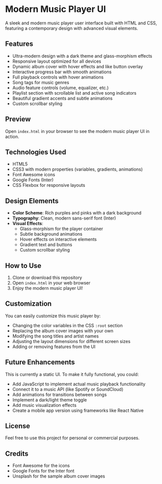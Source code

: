 # Modern Music Player UI

A sleek and modern music player user interface built with HTML and CSS, featuring a contemporary design with advanced visual elements.

## Features

- Ultra-modern design with a dark theme and glass-morphism effects
- Responsive layout optimized for all devices
- Dynamic album cover with hover effects and like button overlay
- Interactive progress bar with smooth animations
- Full playback controls with hover animations
- Song tags for music genres
- Audio feature controls (volume, equalizer, etc.)
- Playlist section with scrollable list and active song indicators
- Beautiful gradient accents and subtle animations
- Custom scrollbar styling

## Preview

Open `index.html` in your browser to see the modern music player UI in action.

## Technologies Used

- HTML5
- CSS3 with modern properties (variables, gradients, animations)
- Font Awesome icons
- Google Fonts (Inter)
- CSS Flexbox for responsive layouts

## Design Elements

- **Color Scheme**: Rich purples and pinks with a dark background
- **Typography**: Clean, modern sans-serif font (Inter)
- **Visual Effects**: 
  - Glass-morphism for the player container
  - Subtle background animations
  - Hover effects on interactive elements
  - Gradient text and buttons
  - Custom scrollbar styling

## How to Use

1. Clone or download this repository
2. Open `index.html` in your web browser
3. Enjoy the modern music player UI!

## Customization

You can easily customize this music player by:

- Changing the color variables in the CSS `:root` section
- Replacing the album cover images with your own
- Modifying the song titles and artist names
- Adjusting the layout dimensions for different screen sizes
- Adding or removing features from the UI

## Future Enhancements

This is currently a static UI. To make it fully functional, you could:

- Add JavaScript to implement actual music playback functionality
- Connect it to a music API (like Spotify or SoundCloud)
- Add animations for transitions between songs
- Implement a dark/light theme toggle
- Add music visualization effects
- Create a mobile app version using frameworks like React Native

## License

Feel free to use this project for personal or commercial purposes.

## Credits

- Font Awesome for the icons
- Google Fonts for the Inter font
- Unsplash for the sample album cover images 